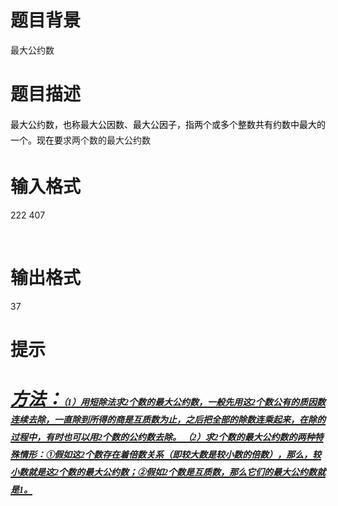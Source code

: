 # 

 
 # 题目背景 
<p>最大公约数</p> 

 
 # 题目描述 
<p><span style="color: rgb(0, 0, 0); font-family: arial, sans-serif; font-size: 14px; line-height: 25px;">最大公约数，也称最大公因数、最大公因子，指两个或多个整数共有约数中最大的一个。现在要</span>求两个数的最大公约数</p> 

 
 # 输入格式 
<p>222&nbsp;407</p>

<p>&nbsp;</p> 

 
 # 输出格式 
<p>37</p> 

 
 # 提示 
<h1 style="font-style: italic;"><u><strong>方法：<span style="font-family: 'Microsoft Yahei'; font-size: 14px; line-height: 28px; white-space: pre-wrap;">（1）用短除法求2个数的最大公约数，一般先用这2个数公有的质因数连续去除，一直除到所得的商是互质数为止，之后把全部的除数连乘起来，在除的过程中，有时也可以用2个数的公约数去除。&nbsp;（2）求2个数的最大公约数的两种特殊情形：①假如这2个数存在着倍数关系（即较大数是较小数的倍数），那么，较小数就是这2个数的最大公约数；②假如2个数是互质数，那么它们的最大公约数就是1。</span></strong></u></h1> 

